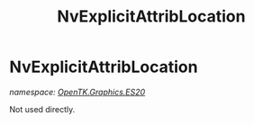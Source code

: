 ﻿---
title: NvExplicitAttribLocation
---

# NvExplicitAttribLocation
_namespace: [OpenTK.Graphics.ES20](N-OpenTK.Graphics.ES20.html)_

Not used directly.




